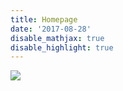 ```yaml
---
title: Homepage
date: '2017-08-28'
disable_mathjax: true
disable_highlight: true
---
```


<div id="widerimg">
    <img src="/img/chinatown_portrait.jpg">
</div>
